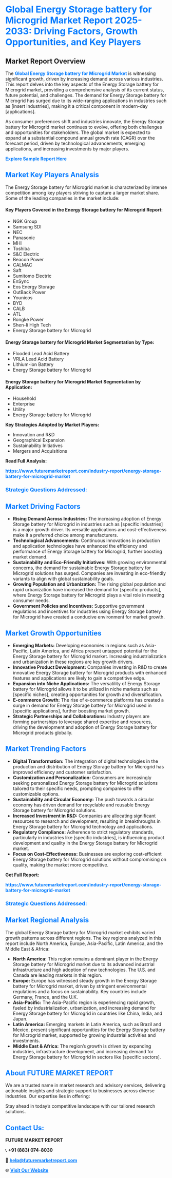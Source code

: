 <h1 style="color: #007BFF;">Global Energy Storage battery for Microgrid Market Report 2025-2033: Driving Factors, Growth Opportunities, and Key Players</h1>

<section id="overview">
<h2>Market Report Overview</h2>
<p>The <a href="https://www.futuremarketreport.com/industry-report/energy-storage-battery-for-microgrid-market" style="color: #007BFF; text-decoration: none;"><strong>Global Energy Storage battery for Microgrid Market</strong></a> is witnessing significant growth, driven by increasing demand across various industries. This report delves into the key aspects of the Energy Storage battery for Microgrid market, providing a comprehensive analysis of its current status, future potential, and challenges. The demand for Energy Storage battery for Microgrid has surged due to its wide-ranging applications in industries such as [insert industries], making it a critical component in modern-day [applications].</p>
<p>As consumer preferences shift and industries innovate, the Energy Storage battery for Microgrid market continues to evolve, offering both challenges and opportunities for stakeholders. The global market is expected to expand at a substantial compound annual growth rate (CAGR) over the forecast period, driven by technological advancements, emerging applications, and increasing investments by major players.</p>
</section>

<section id="overview">
<p><a href="https://www.futuremarketreport.com/request-sample/reportId=100739" style="color: #007BFF; text-decoration: none;"><strong>Explore Sample Report Here</strong></a></p>
</section>

<section id="key-players">
<h2 style="color: #007BFF;">Market Key Players Analysis</h2>
<p>The Energy Storage battery for Microgrid market is characterized by intense competition among key players striving to capture a larger market share. Some of the leading companies in the market include:</p>
<h4>Key Players Covered in the Energy Storage battery for Microgrid Report:</h4>
<ul><li>NGK Group</li><li>Samsung SDI</li><li>NEC</li><li>Panasonic</li><li>MHI</li><li>Toshiba</li><li>S&amp;C Electric</li><li>Beacon Power</li><li>CALMAC</li><li>Saft</li><li>Sumitomo Electric</li><li>EnSync</li><li>Eos Energy Storage</li><li>OutBack Power</li><li>Younicos</li><li>BYD</li><li>CALB</li><li>ATL</li><li>Rongke Power</li><li>Shen-li High Tech</li><li>Energy Storage battery for Microgrid</li></ul>
<h4>Energy Storage battery for Microgrid Market Segmentation by Type:</h4>
<ul><li>Flooded Lead Acid Battery</li><li>VRLA Lead Acid Battery</li><li>Lithium-ion Battery</li><li>Energy Storage battery for Microgrid</li></ul>

<h4>Energy Storage battery for Microgrid Market Segmentation by Application:</h4>
<ul><li>Household</li><li>Enterprise</li><li>Utility</li><li>Energy Storage battery for Microgrid</li></ul>
<p><strong>Key Strategies Adopted by Market Players:</strong></p>
<ul>
<li>Innovation and R&D</li>
<li>Geographical Expansion</li>
<li>Sustainability Initiatives</li>
<li>Mergers and Acquisitions</li>
</ul>
</section>

<section>
<p><strong>Read Full Analysis: </strong></p><a href="https://www.futuremarketreport.com/industry-report/energy-storage-battery-for-microgrid-market" style="color: #007BFF; text-decoration: none;"><strong>https://www.futuremarketreport.com/industry-report/energy-storage-battery-for-microgrid-market</strong></a>
<h3 style="color: #007BFF;">Strategic Questions Addressed:</h3>
</section>

<section id="driving-factors">
<h2 style="color: #007BFF;">Market Driving Factors</h2>
<ul>
<li><strong>Rising Demand Across Industries:</strong> The increasing adoption of Energy Storage battery for Microgrid in industries such as [specific industries] is a major growth driver. Its versatile applications and cost-effectiveness make it a preferred choice among manufacturers.</li>
<li><strong>Technological Advancements:</strong> Continuous innovations in production and application technologies have enhanced the efficiency and performance of Energy Storage battery for Microgrid, further boosting market demand.</li>
<li><strong>Sustainability and Eco-Friendly Initiatives:</strong> With growing environmental concerns, the demand for sustainable Energy Storage battery for Microgrid solutions has surged. Companies are investing in eco-friendly variants to align with global sustainability goals.</li>
<li><strong>Growing Population and Urbanization:</strong> The rising global population and rapid urbanization have increased the demand for [specific products], where Energy Storage battery for Microgrid plays a vital role in meeting consumer needs.</li>
<li><strong>Government Policies and Incentives:</strong> Supportive government regulations and incentives for industries using Energy Storage battery for Microgrid have created a conducive environment for market growth.</li>
</ul>
</section>

<section id="growth-opportunities">
<h2 style="color: #007BFF;">Market Growth Opportunities</h2>
<ul>
<li><strong>Emerging Markets:</strong> Developing economies in regions such as Asia-Pacific, Latin America, and Africa present untapped potential for the Energy Storage battery for Microgrid market. Increasing industrialization and urbanization in these regions are key growth drivers.</li>
<li><strong>Innovative Product Development:</strong> Companies investing in R&D to create innovative Energy Storage battery for Microgrid products with enhanced features and applications are likely to gain a competitive edge.</li>
<li><strong>Expansion into Niche Applications:</strong> The versatility of Energy Storage battery for Microgrid allows it to be utilized in niche markets such as [specific niches], creating opportunities for growth and diversification.</li>
<li><strong>E-commerce Growth:</strong> The rise of e-commerce platforms has created a surge in demand for Energy Storage battery for Microgrid used in [specific applications], further boosting market growth.</li>
<li><strong>Strategic Partnerships and Collaborations:</strong> Industry players are forming partnerships to leverage shared expertise and resources, driving the development and adoption of Energy Storage battery for Microgrid products globally.</li>
</ul>
</section>

<section id="trending-factors">
<h2 style="color: #007BFF;">Market Trending Factors</h2>
<ul>
<li><strong>Digital Transformation:</strong> The integration of digital technologies in the production and distribution of Energy Storage battery for Microgrid has improved efficiency and customer satisfaction.</li>
<li><strong>Customization and Personalization:</strong> Consumers are increasingly seeking personalized Energy Storage battery for Microgrid solutions tailored to their specific needs, prompting companies to offer customizable options.</li>
<li><strong>Sustainability and Circular Economy:</strong> The push towards a circular economy has driven demand for recyclable and reusable Energy Storage battery for Microgrid solutions.</li>
<li><strong>Increased Investment in R&D:</strong> Companies are allocating significant resources to research and development, resulting in breakthroughs in Energy Storage battery for Microgrid technology and applications.</li>
<li><strong>Regulatory Compliance:</strong> Adherence to strict regulatory standards, particularly in industries like [specific industries], is influencing product development and quality in the Energy Storage battery for Microgrid market.</li>
<li><strong>Focus on Cost-Effectiveness:</strong> Businesses are exploring cost-efficient Energy Storage battery for Microgrid solutions without compromising on quality, making the market more competitive.</li>
</ul>
</section>

<section>
<p><strong>Get Full Report: </strong></p><a href="https://www.futuremarketreport.com/industry-report/energy-storage-battery-for-microgrid-market" style="color: #007BFF; text-decoration: none;"><strong>https://www.futuremarketreport.com/industry-report/energy-storage-battery-for-microgrid-market</strong></a>
<h3 style="color: #007BFF;">Strategic Questions Addressed:</h3>
</section>


<section id="regional-analysis">
<h2 style="color: #007BFF;">Market Regional Analysis</h2>
<p>The global Energy Storage battery for Microgrid market exhibits varied growth patterns across different regions. The key regions analyzed in this report include North America, Europe, Asia-Pacific, Latin America, and the Middle East & Africa:</p>
<ul>
<li><strong>North America:</strong> This region remains a dominant player in the Energy Storage battery for Microgrid market due to its advanced industrial infrastructure and high adoption of new technologies. The U.S. and Canada are leading markets in this region.</li>
<li><strong>Europe:</strong> Europe has witnessed steady growth in the Energy Storage battery for Microgrid market, driven by stringent environmental regulations and a focus on sustainability. Key countries include Germany, France, and the U.K.</li>
<li><strong>Asia-Pacific:</strong> The Asia-Pacific region is experiencing rapid growth, fueled by industrialization, urbanization, and increasing demand for Energy Storage battery for Microgrid in countries like China, India, and Japan.</li>
<li><strong>Latin America:</strong> Emerging markets in Latin America, such as Brazil and Mexico, present significant opportunities for the Energy Storage battery for Microgrid market, supported by growing industrial activities and investments.</li>
<li><strong>Middle East & Africa:</strong> The region’s growth is driven by expanding industries, infrastructure development, and increasing demand for Energy Storage battery for Microgrid in sectors like [specific sectors].</li>
</ul>
</section>

<footer>
<h2 style="color: #007BFF;">About FUTURE MARKET REPORT</h2>
<p>We are a trusted name in market research and advisory services, delivering actionable insights and strategic support to businesses across diverse industries. Our expertise lies in offering:</p>

<p>Stay ahead in today’s competitive landscape with our tailored research solutions.</p>

<h2 style="color: #007BFF;">Contact Us:</h2>
<p><strong>FUTURE MARKET REPORT</strong></p>
<p>📞 <strong>+91 (883) 074-8030</strong></p>
<p>📧 <strong><a href="mailto:help@futuremarketreport.com" style="color: #007BFF;">help@futuremarketreport.com</a></strong></p>
<p>🌐 <strong><a href="https://www.futuremarketreport.com/" style="color: #007BFF;">Visit Our Website</a></strong></p>
</footer>